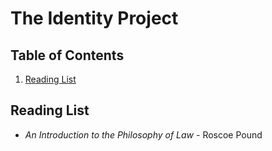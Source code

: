 # The Identity Project

## Table of Contents

1. [Reading List](README.md#reading-list)

## Reading List

- _An Introduction to the Philosophy of Law_ - Roscoe Pound
